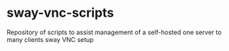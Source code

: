 # sway-vnc-scripts
Repository of scripts to assist management of a self-hosted one server to many clients sway VNC setup
